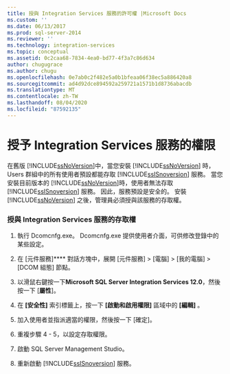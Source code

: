 ```yaml
---
title: 授與 Integration Services 服務的許可權 |Microsoft Docs
ms.custom: ''
ms.date: 06/13/2017
ms.prod: sql-server-2014
ms.reviewer: ''
ms.technology: integration-services
ms.topic: conceptual
ms.assetid: 0c2caa68-7834-4ea0-bd77-4f3a7c86d634
author: chugugrace
ms.author: chugu
ms.openlocfilehash: 0e7ab0c2f482e5a0b1bfeaa06f38ec5a886420a8
ms.sourcegitcommit: ad4d92dce894592a259721a1571b1d8736abacdb
ms.translationtype: MT
ms.contentlocale: zh-TW
ms.lasthandoff: 08/04/2020
ms.locfileid: "87592135"
---
```

# <a name="grant-permissions-to-integration-services-service"></a>授予 Integration Services 服務的權限
  在舊版 [!INCLUDE[ssNoVersion](../includes/ssnoversion-md.md)]中，當您安裝 [!INCLUDE[ssNoVersion](../includes/ssnoversion-md.md)] 時，Users 群組中的所有使用者預設都能存取 [!INCLUDE[ssISnoversion](../includes/ssisnoversion-md.md)] 服務。 當您安裝目前版本的 [!INCLUDE[ssNoVersion](../includes/ssnoversion-md.md)]時，使用者無法存取 [!INCLUDE[ssISnoversion](../includes/ssisnoversion-md.md)] 服務。 因此，服務預設是安全的。 安裝 [!INCLUDE[ssNoVersion](../includes/ssnoversion-md.md)] 之後，管理員必須授與該服務的存取權。  
  
### <a name="to-grant-access-to-the-integration-services-service"></a>授與 Integration Services 服務的存取權  
  
1.  執行 Dcomcnfg.exe。 Dcomcnfg.exe 提供使用者介面，可供修改登錄中的某些設定。  
  
2.  在 [元件服務]**** 對話方塊中，展開 [元件服務] > [電腦] > [我的電腦] > [DCOM 組態] 節點。  
  
3.  以滑鼠右鍵按一下**Microsoft SQL Server Integration Services 12.0**，然後按一下 [**屬性**]。  
  
4.  在 **[安全性]** 索引標籤上，按一下 **[啟動和啟用權限]** 區域中的 **[編輯]** 。  
  
5.  加入使用者並指派適當的權限，然後按一下 [確定]。  
  
6.  重複步驟 4 - 5，以設定存取權限。  
  
7.  啟動 SQL Server Management Studio。  
  
8.  重新啟動 [!INCLUDE[ssISnoversion](../includes/ssisnoversion-md.md)] 服務。  
  
  
